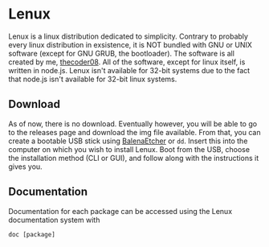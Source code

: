 # Lenux
Lenux is a linux distribution dedicated to simplicity. Contrary to probably every linux distribution in exsistence, it is NOT bundled with GNU or UNIX software (except for GNU GRUB, the bootloader). The software is all created by me, [thecoder08](https://github.com/thecoder08). All of the software, except for linux itself, is written in node.js. Lenux isn't available for 32-bit systems due to the fact that node.js isn't available for 32-bit linux systems.
## Download
As of now, there is no download. Eventually however, you will be able to go to the releases page and download the img file available. From that, you can create a bootable USB stick using [BalenaEtcher](https://balena.io/etcher) or `dd`. Insert this into the computer on which you wish to install Lenux. Boot from the USB, choose the installation method (CLI or GUI), and follow along with the instructions it gives you.
## Documentation
Documentation for each package can be accessed using the Lenux documentation system with
```
doc [package]
```
